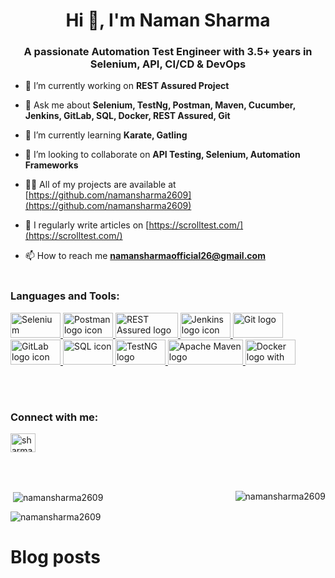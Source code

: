 <h1 align="center">Hi 👋, I'm Naman Sharma</h1>
<h3 align="center">A passionate Automation Test Engineer with 3.5+ years in Selenium, API, CI/CD & DevOps</h3>


- 🔭 I’m currently working on **REST Assured Project**

- 💬 Ask me about **Selenium, TestNg, Postman, Maven, Cucumber, Jenkins, GitLab, SQL, Docker, REST Assured, Git**

- 🌱 I’m currently learning **Karate, Gatling**

- 👯 I’m looking to collaborate on **API Testing, Selenium, Automation Frameworks**

- 👨‍💻 All of my projects are available at [https://github.com/namansharma2609](https://github.com/namansharma2609)

- 📝 I regularly write articles on [https://scrolltest.com/](https://scrolltest.com/)

- 📫 How to reach me **namansharmaofficial26@gmail.com**
<br></br>
<h3 align="left">Languages and Tools:</h3>
<p align="left"> 
<a href="https://www.selenium.dev" target="_blank">
  <img src="https://svgrepo.com/download/473780/selenium.svg"
       alt="Selenium" width="80" height="40" />
</a>
  <a href="https://www.postman.com" target="_blank">
  <img src="https://www.svgrepo.com/show/354202/postman-icon.svg"
       alt="Postman logo icon" width="80" height="40" />
</a>
  <a href="https://rest-assured.io" target="_blank">
  <img src="https://qaautomation.expert/wp-content/uploads/2021/05/image-103.png?w=615"
       alt="REST Assured logo" width="100" height="40" />
</a>
 <a href="https://www.jenkins.io" target="_blank">
  <img src="https://encrypted-tbn0.gstatic.com/images?q=tbn:ANd9GcQgr4GaQ79t_0EzVgnJA2BDkalwpHEoWW5LDQ&s"
       alt="Jenkins logo icon" width="80" height="40" />
</a>
  <a href="https://git-scm.com" target="_blank">
  <img src="https://upload.wikimedia.org/wikipedia/commons/6/66/Git-logo-black.svg"
       alt="Git logo" width="80" height="40" />
</a>
  <a href="https://gitlab.com" target="_blank">
  <img src="https://mepiks.com/files/preview/900x675/721753270699nyxc9l0szzdqkxi3g1er15bekqodkkkattdinpdnkotrqb5s1z8y0kgfugsasknwyatcl9yapia9ncto4gkotqzjmkxwhimomusg.jpg"
       alt="GitLab logo icon" width="80" height="40" />
</a>
  <a href="https://en.wikipedia.org/wiki/SQL" target="_blank">
  <img src="https://www.svgrepo.com/show/331760/sql-database-generic.svg"
       alt="SQL icon" width="80" height="40" />
</a>
  <a href="https://testng.org" target="_blank">
  <img src="https://www.mailslurp.com/assets/brands/testng.png"
       alt="TestNG logo" width="80" height="40" />
</a>
<a href="https://maven.apache.org" target="_blank">
  <img src="https://maven.apache.org/images/maven-logo-black-on-white.svg"
       alt="Apache Maven logo" width="120" height="40" />
</a>
  <a href="https://www.docker.com" target="_blank">
  <img src="https://encrypted-tbn0.gstatic.com/images?q=tbn:ANd9GcQwNLcCUBaC99r3nN10jX1asJQgcmxVzbtkgg&s"
       alt="Docker logo with text" width="80" height="40" />
</a>
</p>
<br></br>
<h3 align="left">Connect with me:</h3>
<p align="left">
<a href="https://www.hackerrank.com/sharmanaman26099" target="blank"><img align="center" src="https://raw.githubusercontent.com/rahuldkjain/github-profile-readme-generator/master/src/images/icons/Social/hackerrank.svg" alt="sharmanaman26099" height="30" width="40" /></a>
</p>
<br></br>
<p><img align="right" src="https://github-readme-stats.vercel.app/api/top-langs?username=namansharma2609&show_icons=true&locale=en&layout=compact" alt="namansharma2609" /></p>

<p>&nbsp;<img align="center" src="https://github-readme-stats.vercel.app/api?username=namansharma2609&show_icons=true&locale=en" alt="namansharma2609" /></p>

<p><img align="center" src="https://github-readme-streak-stats.herokuapp.com/?user=namansharma2609&" alt="namansharma2609" /></p>


# Blog posts

<!-- BLOG-POST-LIST:START -->
<!-- BLOG-POST-LIST:END -->
